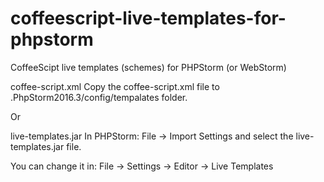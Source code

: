 # coffeescript-live-templates-for-phpstorm
CoffeeScipt live templates (schemes) for PHPStorm (or WebStorm)

coffee-script.xml
Copy the coffee-script.xml file to .PhpStorm2016.3/config/tempalates folder.

Or

live-templates.jar
In PHPStorm: File -> Import Settings and select the live-templates.jar file.

You can change it in: File -> Settings -> Editor -> Live Templates 
